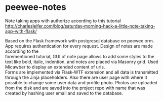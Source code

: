 # peewee-notes
Note taking apps with authorize acoording to this tutorial http://charlesleifer.com/blog/saturday-morning-hack-a-little-note-taking-app-with-flask/

Based on the Flask framework with postgresql database on peewee orm. App requires authentication for every request. Design of notes are made according to the 	
forementioned tutorial, GUI of note page allows to add some styles to the text like bold, italic, indention, and notes are placed via Masonry grid. Used Micawber to display an extended content of urls.  
Forms are implemented via Flask-WTF extension and all data is transmitted through the Jinja placeholders. Also there are user page with where it possible to change some user data and profile photo. Photos are uploaded from the disk and are saved into the project repo with name that was created by hashing user email and saved to the database. 
